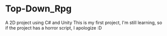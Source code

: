# Top-Down_Rpg
A 2D project using C# and Unity 
This is my first project, I'm still learning, so if the project has a horror script, I apologize :D   
